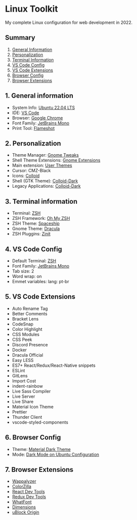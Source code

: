 # Linux Toolkit

My complete Linux configuration for web development in 2022.

## Summary

1. [General Information](https://github.com/mayraamaral/linux-dev-toolkit#1-general-information)
2. [Personalization](https://github.com/mayraamaral/linux-dev-toolkit#2-personalization)
3. [Terminal Information](https://github.com/mayraamaral/linux-dev-toolkit#3-terminal-information)
4. [VS Code Config](https://github.com/mayraamaral/linux-dev-toolkit#4-vs-code-config)
5. [VS Code Extensions](https://github.com/mayraamaral/linux-dev-toolkit#5-vs-code-extensions)
6. [Browser Config](https://github.com/mayraamaral/linux-dev-toolkit#6-browser-config)
7. [Browser Extensions](https://github.com/mayraamaral/linux-dev-toolkit#7-browser-extensions)

## 1. General information

- System Info: [Ubuntu 22.04 LTS](https://ubuntu.com/download/desktop)
- IDE: [VS Code](https://code.visualstudio.com/download)
- Browser: [Google Chrome](https://www.google.com/intl/pt-BR/chrome/)
- Font Family: [JetBrains Mono](https://www.jetbrains.com/pt-br/lp/mono/)
- Print Tool: [Flameshot](https://flameshot.org/)

## 2. Personalization

- Theme Manager: [Gnome Tweaks](https://diolinux.com.br/gnome/gnome-tweak-tool-gnome-tweaks-no-ubuntu.html)
- Shell Theme Extensions: [Gnome Extensions](https://extensions.gnome.org/)
- Main extension: [User Themes](https://extensions.gnome.org/extension/19/user-themes/)
- Cursor: CMZ-Black
- Icons: [Colloid](https://github.com/vinceliuice/Colloid-icon-theme)
- Shell (GTK Theme): [Colloid-Dark](https://github.com/vinceliuice/Colloid-gtk-theme)
- Legacy Applications: [Colloid-Dark](https://github.com/vinceliuice/Colloid-gtk-theme)

## 3. Terminal information

- Terminal: [ZSH](https://github.com/ohmyzsh/ohmyzsh/wiki/Installing-ZSH)
- ZSH Framework: [Oh My ZSH](https://github.com/ohmyzsh/ohmyzsh)
- ZSH Theme: [Spaceship](https://github.com/spaceship-prompt/spaceship-prompt)
- Gnome Theme: [Dracula](https://draculatheme.com/gnome-terminal)
- ZSH Pluggins: [Zinit](https://github.com/zdharma-continuum/zinit)

## 4. VS Code Config

- Default Terminal: [ZSH](https://github.com/ohmyzsh/ohmyzsh/wiki/Installing-ZSH)
- Font Family: [JetBrains Mono](https://www.jetbrains.com/pt-br/lp/mono/)
- Tab size: 2
- Word wrap: on
- Emmet variables: lang: pt-br

## 5. VS Code Extensions

- Auto Rename Tag
- Better Comments
- Bracket Lens
- CodeSnap
- Color Highlight
- CSS Modules
- CSS Peek
- Discord Presence
- Docker
- Dracula Official
- Easy LESS
- ES7+ React/Redux/React-Native snippets
- ESLint
- GitLens
- Import Cost
- indent-rainbow
- Live Sass Compiler
- Live Server
- Live Share
- Material Icon Theme
- Prettier
- Thunder Client
- vscode-styled-components

## 6. Browser Config

- Theme: [Material Dark Theme](https://chrome.google.com/webstore/detail/material-dark-theme/miljekjnhkpkelpomeehcbhlanppjegn?hl=pt-BR)
- Mode: [Dark Mode on Ubuntu Configuration](https://dev.to/ankitbrijwasi/enable-dark-mode-in-chrome-on-ubuntu-20na)

## 7. Browser Extensions

- [Wappalyzer](https://chrome.google.com/webstore/detail/wappalyzer-technology-pro/gppongmhjkpfnbhagpmjfkannfbllamg?hl=pt-BR)
- [ColorZilla](https://chrome.google.com/webstore/detail/colorzilla/bhlhnicpbhignbdhedgjhgdocnmhomnp)
- [React Dev Tools](https://chrome.google.com/webstore/detail/react-developer-tools/fmkadmapgofadopljbjfkapdkoienihi)
- [Redux Dev Tools](https://chrome.google.com/webstore/detail/redux-devtools/lmhkpmbekcpmknklioeibfkpmmfibljd?hl=pt-BR)
- [WhatFont](https://chrome.google.com/webstore/detail/whatfont/jabopobgcpjmedljpbcaablpmlmfcogm?hl=pt-BR)
- [Dimensions](https://chrome.google.com/webstore/detail/dimensions/baocaagndhipibgklemoalmkljaimfdj?hl=pt-BR)
- [uBlock Origin](https://chrome.google.com/webstore/detail/ublock-origin/cjpalhdlnbpafiamejdnhcphjbkeiagm?hl=pt-BR)
